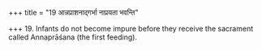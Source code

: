 +++
title = "19 आन्नप्राशनाद्गर्भा नाप्रयता भवन्ति"

+++
19. Infants do not become impure before they receive the sacrament called Annaprāśana (the first feeding).
